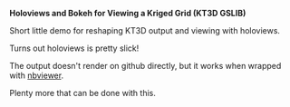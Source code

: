 **Holoviews and Bokeh for Viewing a Kriged Grid (KT3D GSLIB)**

Short little demo for reshaping KT3D output and viewing with holoviews.

Turns out holoviews is pretty slick!

The output doesn't render on github directly, but it works when wrapped with [nbviewer](https://nbviewer.jupyter.org/github/ericbdaniels/holoviews_kt3d/blob/master/kriging_holoviews.ipynb).

Plenty more that can be done with this.
